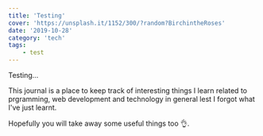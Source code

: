 ```yaml
---
title: 'Testing'
cover: 'https://unsplash.it/1152/300/?random?BirchintheRoses'
date: '2019-10-28'
category: 'tech'
tags:
    - test
---
```


Testing…

This journal is a place to keep track of interesting things I learn related to prgramming, web development and technology in general lest I forgot what I've just learnt.

Hopefully you will take away some useful things too <span role="img" aria-label="Ok-hand">👌</span>.